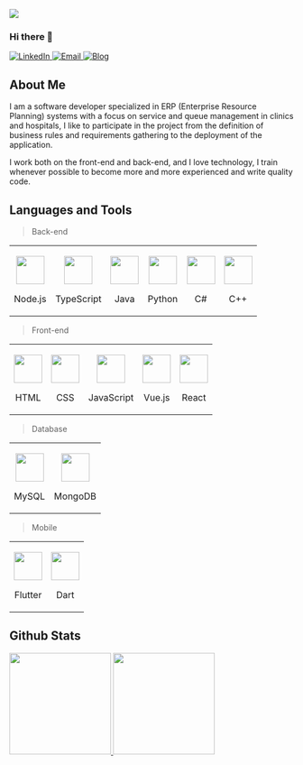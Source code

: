 ![](https://komarev.com/ghpvc/?username=leandropsampaio&color=blue)

### Hi there 👋

<a target="_blank" href="https://www.linkedin.com/in/leandropsampaio/" target="_blank">
<img alt="LinkedIn" src="https://img.shields.io/badge/LinkedIn-0077B5?style=for-the-badge&logo=linkedin&logoColor=white" />
</a>

<a target="_blank" href="mailto:leandrosampaio@ieee.org" target="_blank">
<img alt="Email" src="https://img.shields.io/badge/Gmail-D14836?style=for-the-badge&logo=gmail&logoColor=white" />
</a>

<!---
<a target="_blank" href="https://medium.com/@anupkumarpanwar" target="_blank">
<img alt="Twitter" src="https://img.shields.io/badge/Medium-12100E?style=for-the-badge&logo=medium&logoColor=white" />
</a>
-->

<a target="_blank" href="https://www.instagram.com/leandropsampaio_/" target="_blank">
<img alt="Blog" src="https://img.shields.io/badge/Instagram-E4405F?style=for-the-badge&logo=instagram&logoColor=white" />
</a>

## About Me
I am a software developer specialized in ERP (Enterprise Resource Planning) systems with a focus on service and queue management in clinics and hospitals, I like to participate in the project from the definition of business rules and requirements gathering to the deployment of the application.

I work both on the front-end and back-end, and I love technology, I train whenever possible to become more and more experienced and write quality code.

## Languages and Tools
> Back-end
<table>
  <tr>
    <td>
      <p align="center">
        <img height="50px" src="https://cdn.jsdelivr.net/gh/devicons/devicon/icons/nodejs/nodejs-original-wordmark.svg" />
      </p>
      <p align="center">Node.js</p>
    </td>
    <td>
      <p align="center">
        <img height="50px" src="https://cdn.jsdelivr.net/gh/devicons/devicon/icons/typescript/typescript-original.svg" />
      </p>
      <p align="center">TypeScript</p>
    </td>
    <td>
      <p align="center">
        <img height="50px" src="https://cdn.svgporn.com/logos/java.svg" />
      </p>
      <p align="center">Java</p>
    </td>
    <td>
      <p align="center">
        <img height="50px" src="https://cdn.svgporn.com/logos/python.svg" />
      </p>
      <p align="center">Python</p>
    </td>
    <td>
      <p align="center">
        <img height="50px" src="https://cdn.jsdelivr.net/gh/devicons/devicon/icons/csharp/csharp-original.svg" />
      </p>
      <p align="center">C#</p>
    </td>
    <td>
      <p align="center">
        <img height="50px" src="https://cdn.jsdelivr.net/gh/devicons/devicon/icons/cplusplus/cplusplus-original.svg" />
      </p>
      <p align="center">C++</p>
    </td>
  </tr>
</table>

>Front-end

<table>
  <tr>
    <td>
      <p align="center">
        <img height="50px" src="https://cdn.svgporn.com/logos/html-5.svg" />
      </p>
      <p align="center">HTML</p>
    </td>
    <td>
      <p align="center">
        <img height="50px" src="https://cdn.svgporn.com/logos/css-3.svg" />
      </p>
      <p align="center">CSS</p>
    </td>
    <td>
      <p align="center">
        <img height="50px" src="https://cdn.svgporn.com/logos/javascript.svg" />
      </p>
      <p align="center">JavaScript</p>
    </td>
    <td>
      <p align="center">
        <img height="50px" src="https://cdn.jsdelivr.net/gh/devicons/devicon/icons/vuejs/vuejs-original-wordmark.svg" />
      </p>
      <p align="center">Vue.js</p>
    </td>
    <td>
      <p align="center">
        <img height="50px" src="https://cdn.jsdelivr.net/gh/devicons/devicon/icons/react/react-original-wordmark.svg" />
      </p>
      <p align="center">React</p>
    </td>
  </tr>
</table>

> Database

<table>
  <tr>
    <td>
      <p align="center">
        <img height="50px" src="https://cdn.svgporn.com/logos/mysql.svg" />
      </p>
      <p align="center">MySQL</p>
    </td>
    <td>
      <p align="center">
        <img height="50px" src="https://cdn.jsdelivr.net/gh/devicons/devicon/icons/mongodb/mongodb-original-wordmark.svg" />
      </p>
      <p align="center">MongoDB</p>
    </td>
  </tr>
</table>

> Mobile

<table>
  <tr>
    <td>
      <p align="center">
        <img height="50px" src="https://cdn.jsdelivr.net/gh/devicons/devicon/icons/flutter/flutter-original.svg" />
      </p>
      <p align="center">Flutter</p>
    </td>
    <td>
      <p align="center">
        <img height="50px" src="https://cdn.jsdelivr.net/gh/devicons/devicon/icons/dart/dart-original.svg" />
      </p>
      <p align="center">Dart</p>
    </td>
  </tr>
</table>

## Github Stats
<div>
  <a href="https://github.com/leandropsampaio">
  <img height="180em" src="https://github-readme-stats.vercel.app/api?username=leandropsampaio&show_icons=true&title_color=fffffff&icon_color=000000&text_color=000000&include_all_commits=true&count_private=true"/>
  <img height="180em" src="https://github-readme-stats.vercel.app/api/top-langs/?username=leandropsampaio&hide=VHDL,MAKEFILE,SYSTEMVERILOG,ASSEMBLY,ASP&layout=compact&langs_count=8"/>
   </a>
</div>
 
